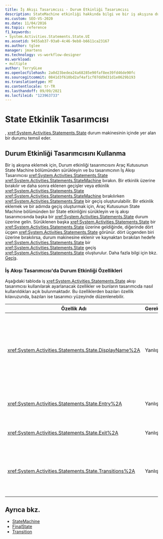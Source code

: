 ```yaml
---
title: İş Akışı Tasarımcısı - Durum Etkinliği Tasarımcısı
description: StateMachine etkinliği hakkında bilgi ve bir iş akışına durum eklemek için State etkinlik tasarımcısını nasıl kullanabileceğiniz hakkında bilgi edinmek.
ms.custom: SEO-VS-2020
ms.date: 11/04/2016
ms.topic: reference
f1_keywords:
- System.Activities.Statements.State.UI
ms.assetid: 9455ab37-93a0-4c46-9eb8-b6611ca23167
ms.author: tglee
manager: jmartens
ms.technology: vs-workflow-designer
ms.workload:
- multiple
author: TerryGLee
ms.openlocfilehash: 2a0d23bedea24a68285e90faf8ee39fd46de90fc
ms.sourcegitcommit: 0841d3f610bd2af4af1cf07dd9d31d1e0629b193
ms.translationtype: MT
ms.contentlocale: tr-TR
ms.lasthandoff: 09/09/2021
ms.locfileid: "123963733"
---
```

# <a name="state-activity-designer"></a>State Etkinlik Tasarımcısı

, <xref:System.Activities.Statements.State> durum makinesinin içinde yer alan bir durumu temsil eder.

## <a name="using-the-state-activity-designer"></a>Durum Etkinliği Tasarımcısını Kullanma

Bir iş akışına eklemek için, Durum etkinliği tasarımcısını Araç Kutusunun State Machine bölümünden sürükleyin ve bu tasarımcının İş Akışı Tasarımcısı <xref:System.Activities.Statements.State>    <xref:System.Activities.Statements.StateMachine> bırakın. Bir etkinlik üzerine bırakılır ve daha sonra eklenen geçişler veya etkinlik <xref:System.Activities.Statements.State> <xref:System.Activities.Statements.StateMachine> bırakılırken <xref:System.Activities.Statements.State> bir geçiş oluşturulabilir. Bir etkinlik eklemek ve bir adımda geçiş oluşturmak için, Araç Kutusunun State Machine bölümünden bir State etkinliğini sürükleyin ve iş akışı tasarımcısında başka bir <xref:System.Activities.Statements.State> durum üzerine gelin.    Sürüklenen başka <xref:System.Activities.Statements.State> bir <xref:System.Activities.Statements.State> üzerine geldiğinde, diğerinde dört üçgen <xref:System.Activities.Statements.State> görünür. dört üçgenden biri üzerine bırakılırsa, durum makinesine eklenir ve kaynaktan bırakılan hedefe <xref:System.Activities.Statements.State> bir <xref:System.Activities.Statements.State> geçiş <xref:System.Activities.Statements.State> oluşturulur. Daha fazla bilgi için bkz. [Geçiş](../workflow-designer/transition-activity-designer.md).

### <a name="state-activity-properties-in-the-workflow-designer"></a>İş Akışı Tasarımcısı'da Durum Etkinliği Özellikleri

Aşağıdaki tabloda iş <xref:System.Activities.Statements.State> akışı tasarımcısı kullanılarak ayarlanacak özellikler ve bunların tasarımcıda nasıl kullanıldıkları açık bulunmaktadır. Bu özelliklerden bazıları özellik kılavuzunda, bazıları ise tasarımcı yüzeyinde düzenlenebilir.

|Özellik Adı|Gerekli|Kullanım|
|-|--------------|-|
|<xref:System.Activities.Statements.State.DisplayName%2A>|Yanlış|Üst bilgide etkinlik <xref:System.Activities.Statements.State> tasarımcısının kolay adını belirtir. Varsayılan değer State **değeridir.** Değer, özellik kılavuzunda veya doğrudan etkinlik tasarımcısının üst bilgisinde düzenlenebilir. <xref:System.Activities.Statements.State.DisplayName%2A>, iş akışı tasarımcısının üst kısmında görüntülenen içerik harita gezintisinde kullanılır.<br /><br /> kesinlikle <xref:System.Activities.Statements.State.DisplayName%2A> gerekli değildir, ancak bir tane kullanmak en iyi uygulamadır.|
|<xref:System.Activities.Statements.State.Entry%2A>|Yanlış|Bu durum'a geçiş olduğunda oluşan eylemi belirtir. Etkinlik genişletilirken, bu değer Araç Kutusundan bir etkinlik sürükleyerek ve durumun Giriş bölümüne <xref:System.Activities.Statements.State> **bırakarak**  ayarlanabilirsiniz.|
|<xref:System.Activities.Statements.State.Exit%2A>|Yanlış|Bu durum'dan geçiş olduğunda oluşan eylemi belirtir. Etkinlik <xref:System.Activities.Statements.State> genişletilirken, bir etkinlik Araç Kutusundan sürükleyip durumun **Çıkış** bölümüne bırakarak bu değer ayar olabilir. |
|<xref:System.Activities.Statements.State.Transitions%2A>|Yanlış|kaynağından kaynaklanan olası geçişleri <xref:System.Activities.Statements.State> listeler. Listede yer alan her öğenin ilişkili ve hedefine <xref:System.Activities.Statements.Transition> bir bağlantısı <xref:System.Activities.Statements.State> vardır. Bağlantıya tıklar, tasarımcıyı veya 'nin genişletilmiş görünümüne <xref:System.Activities.Statements.Transition> <xref:System.Activities.Statements.State> geçiştir.|

## <a name="see-also"></a>Ayrıca bkz.

- [StateMachine](../workflow-designer/statemachine-activity-designer.md)
- [FinalState](../workflow-designer/finalstate-activity-designer.md)
- [Transition](../workflow-designer/transition-activity-designer.md)

